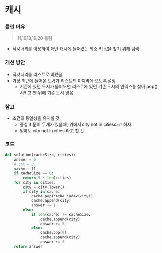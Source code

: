 # 캐시

### 틀린 이유

> 11,16,18,19,20 틀림

- 딕셔너리를 이용하여 매번 캐시에 들어있는 최소 키 값을 찾기 위해 탐색



### 개선 방안

- 딕셔너리를 리스트로 바꿨음
- 가장 최근에 들어온 도시가 리스트의 마지막에 오도록 설정
  - 기존에 있던 도시가 들어오면 리스트에 있던 기존 도시의 인덱스를 찾아 pop() 시키고 맨 뒤에 기존 도시 넣음



### 참고

- 조건의 통일성을 유지할 것
  - 중첩 if 문이 두개가 있을때, 위에서  city not in cities라고 하자.
  - 밑에도 city not in cities 라고 할 것



### 코드

```python
def solution(cacheSize, cities):
    answer = 0
    # cnt = 0
    cache = []
    if cacheSize == 0:
        return 5 * len(cities)
    for city in cities:
        city = city.lower()
        if city in cache:
            cache.pop(cache.index(city))
            cache.append(city)
            answer += 1
        else:
            if len(cache) != cacheSize:
                cache.append(city)
                answer += 5
            else:
                cache.pop(0)
                cache.append(city)
                answer += 5
    return answer
```

